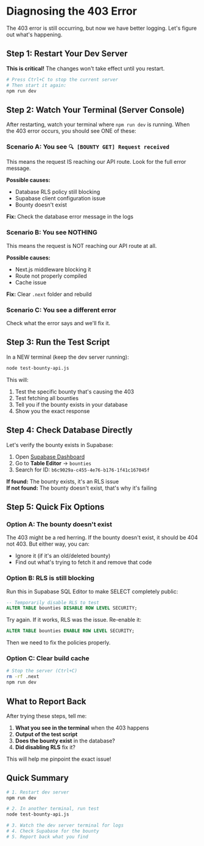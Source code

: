 # Diagnosing the 403 Error

The 403 error is still occurring, but now we have better logging. Let's figure out what's happening.

## Step 1: Restart Your Dev Server

**This is critical!** The changes won't take effect until you restart.

```bash
# Press Ctrl+C to stop the current server
# Then start it again:
npm run dev
```

## Step 2: Watch Your Terminal (Server Console)

After restarting, watch your terminal where `npm run dev` is running. When the 403 error occurs, you should see ONE of these:

### Scenario A: You see `🔍 [BOUNTY GET] Request received`
This means the request IS reaching our API route. Look for the full error message.

**Possible causes:**
- Database RLS policy still blocking
- Supabase client configuration issue
- Bounty doesn't exist

**Fix:** Check the database error message in the logs

### Scenario B: You see NOTHING
This means the request is NOT reaching our API route at all.

**Possible causes:**
- Next.js middleware blocking it
- Route not properly compiled
- Cache issue

**Fix:** Clear `.next` folder and rebuild

### Scenario C: You see a different error
Check what the error says and we'll fix it.

## Step 3: Run the Test Script

In a NEW terminal (keep the dev server running):

```bash
node test-bounty-api.js
```

This will:
1. Test the specific bounty that's causing the 403
2. Test fetching all bounties
3. Tell you if the bounty exists in your database
4. Show you the exact response

## Step 4: Check Database Directly

Let's verify the bounty exists in Supabase:

1. Open [Supabase Dashboard](https://app.supabase.com)
2. Go to **Table Editor** → `bounties`
3. Search for ID: `b6c9029a-c455-4e76-b176-1f41c167045f`

**If found:** The bounty exists, it's an RLS issue  
**If not found:** The bounty doesn't exist, that's why it's failing

## Step 5: Quick Fix Options

### Option A: The bounty doesn't exist
The 403 might be a red herring. If the bounty doesn't exist, it should be 404 not 403. But either way, you can:
- Ignore it (if it's an old/deleted bounty)
- Find out what's trying to fetch it and remove that code

### Option B: RLS is still blocking
Run this in Supabase SQL Editor to make SELECT completely public:

```sql
-- Temporarily disable RLS to test
ALTER TABLE bounties DISABLE ROW LEVEL SECURITY;
```

Try again. If it works, RLS was the issue. Re-enable it:

```sql
ALTER TABLE bounties ENABLE ROW LEVEL SECURITY;
```

Then we need to fix the policies properly.

### Option C: Clear build cache
```bash
# Stop the server (Ctrl+C)
rm -rf .next
npm run dev
```

## What to Report Back

After trying these steps, tell me:

1. **What you see in the terminal** when the 403 happens
2. **Output of the test script**
3. **Does the bounty exist** in the database?
4. **Did disabling RLS** fix it?

This will help me pinpoint the exact issue!

## Quick Summary

```bash
# 1. Restart dev server
npm run dev

# 2. In another terminal, run test
node test-bounty-api.js

# 3. Watch the dev server terminal for logs
# 4. Check Supabase for the bounty
# 5. Report back what you find
```

